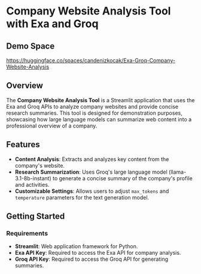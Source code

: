 # Company Website Analysis Tool with Exa and Groq

## Demo Space
https://huggingface.co/spaces/candenizkocak/Exa-Groq-Company-Website-Analysis

## Overview

The **Company Website Analysis Tool** is a Streamlit application that uses the Exa and Groq APIs to analyze company websites and provide concise research summaries. This tool is designed for demonstration purposes, showcasing how large language models can summarize web content into a professional overview of a company.

## Features

- **Content Analysis**: Extracts and analyzes key content from the company's website.
- **Research Summarization**: Uses Groq's large language model (llama-3.1-8b-instant) to generate a concise summary of the company's profile and activities.
- **Customizable Settings**: Allows users to adjust `max_tokens` and `temperature` parameters for the text generation model.

## Getting Started

### Requirements

- **Streamlit**: Web application framework for Python.
- **Exa API Key**: Required to access the Exa API for company analysis.
- **Groq API Key**: Required to access the Groq API for generating summaries.
